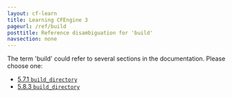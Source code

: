 ```yaml
---
layout: cf-learn
title: Learning CFEngine 3
pageurl: /ref/build
posttitle: Reference disambiguation for 'build'
navsection: none
---
```


The term 'build' could refer to several sections in the documentation. Please choose one:

- [5.7.1 <code>build_directory</code>](https://cfengine.com/manuals/cf3-Reference#build_directory-in-knowledge)
- [5.8.3 <code>build_directory</code>](https://cfengine.com/manuals/cf3-Reference#build_directory-in-reporter)
